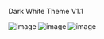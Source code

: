 Dark White Theme V1.1

![image](https://user-images.githubusercontent.com/45579671/161346823-47cb6bb4-d160-446d-be74-2114b315428f.png)
![image](https://user-images.githubusercontent.com/45579671/161346766-de579968-7d9c-4cff-80cb-e0861e05e0ce.png)
![image](https://user-images.githubusercontent.com/45579671/161346790-bf968ea2-4057-4c5e-8827-894bfd46fdcc.png)
